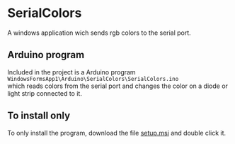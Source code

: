 # SerialColors
A windows application wich sends rgb colors to the serial port.

## Arduino program
Included in the project is a Arduino program `WindowsFormsApp1\Arduino\SerialColors\SerialColors.ino`  
which reads colors from the serial port and changes the color on a diode or light strip connected to it.

## To install only
To only install the program, download the file [setup.msi](Setup.msi) and double click it.

